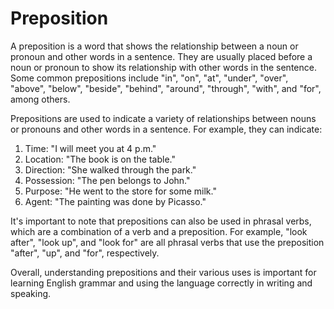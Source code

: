 # Preposition

A preposition is a word that shows the relationship between a noun or pronoun and other words in a sentence. They are usually placed before a noun or pronoun to show its relationship with other words in the sentence. Some common prepositions include "in", "on", "at",  "under", "over", "above", "below", "beside", "behind", "around", "through", "with", and "for", among others.

Prepositions are used to indicate a variety of relationships between nouns or pronouns and other words in a sentence. For example, they can indicate:

1. Time: "I will meet you at 4 p.m." 
2. Location: "The book is on the table."
3. Direction: "She walked through the park."
4. Possession: "The pen belongs to John."
5. Purpose: "He went to the store for some milk."
6. Agent: "The painting was done by Picasso."

It's important to note that prepositions can also be used in phrasal verbs, which are a combination of a verb and a preposition. For example, "look after", "look up", and "look for" are all phrasal verbs that use the preposition "after", "up", and "for", respectively.

Overall, understanding prepositions and their various uses is important for learning English grammar and using the language correctly in writing and speaking.